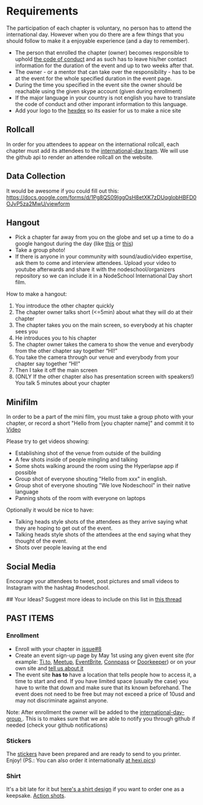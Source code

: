 # Requirements

The participation of each chapter is voluntary, no person has to attend the international day. However when you do there are a few things that you should follow to make it a enjoyable experience (and a day to remember).
- The person that enrolled the chapter (owner) becomes responsible to uphold  [the code of conduct](https://github.com/nodeschool/international-day/blob/2015/code_of_conduct_en.md) and as such has to leave his/her contact information for the duration of the event and up to two weeks after that.
- The owner - or a mentor that can take over the responsibility - has to be at the event for the whole specified duration in the event page.
- During the time you specified in the event site the owner should be reachable using the given skype account (given during enrollment)
- If the major language in your country is not english you have to translate the code of conduct and other imporant information to this language.
- Add your logo to the [hexdex](http://nodeschool.io/hexdex.html) so its easier for us to make a nice site

## Rollcall
In order for you attendees to appear on the international rollcall, each chapter must add its attendees to the [international-day team](https://github.com/orgs/nodeschool/teams/international-day).  We will use the github api to render an attendee rollcall on the website.

## Data Collection
It would be awesome if you could fill out this: https://docs.google.com/forms/d/1Pg8QS09IggOsH8etXK7zDUqglobHBFD0OJvP5za2MwU/viewform

## Hangout
- Pick a chapter far away from you on the globe and set up a time to do a google hangout during the day (like [this](https://github.com/nodeschool/international-day/issues/14) or [this](https://github.com/nodeschool/international-day/issues/13))
- Take a group photo!
- If there is anyone in your community with sound/audio/video expertise, ask them to come and interview attendees. Upload your video to youtube afterwards and share it with the nodeschool/organizers repository so we can include it in a NodeSchool International Day short film.

How to make a hangout:

1. You introduce the other chapter quickly
2. The chapter owner talks short (<=5min) about what they will do at their chapter
3. The chapter takes you on the main screen, so everybody at his chapter sees you
4. He introduces you to his chapter
5. The chapter owner takes the camera to show the venue and everybody from the other chapter say together “HI!”
6. You take the camera through our venue and everybody from your chapter say together “HI!"
7. Then I take it off the main screen
8. (ONLY If the other chapter also has presentation screen with speakers!) You talk 5 minutes about your chapter

## Minifilm
In order to be a part of the mini film, you must take a group photo with your chapter, or record a short "Hello from [you chapter name]" and commit it to [Video](https://github.com/nodeschool/international-day/tree/2015/Video)

Please try to get videos showing:

- Establishing shot of the venue from outside of the building
- A few shots inside of people mingling and talking
- Some shots walking around the room using the Hyperlapse app if possible
- Group shot of everyone shouting "Hello from xxx" in english.
- Group shot of everyone shouting "We love Nodeschool" in their native language
- Panning shots of the room with everyone on laptops

Optionally it would be nice to have:
- Talking heads style shots of the attendees as they arrive saying what they are hoping to get out of the event.
- Talking heads style shots of the attendees at the end saying what they thought of the event.
- Shots over people leaving at the end


## Social Media
Encourage your attendees to tweet, post pictures and small videos to Instagram with the hashtag #nodeschool.

## Your Ideas?
Suggest more ideas to include on this list in [this thread](https://github.com/nodeschool/international-day/issues/12)


## PAST ITEMS

### Enrollment
- Enroll with your chapter in [issue#8](https://github.com/nodeschool/international-day/issues/8)
- Create an event sign-up page by May 1st using any given event site (for example: [Ti.to](https://ti.to/), [Meetup](http://www.meetup.com/), [EventBrite](https://www.eventbrite.com), [Connpass](http://connpass.com/) or  [Doorkeeper](https://www.doorkeeper.jp/)) or on your own site and [tell us about it](https://github.com/nodeschool/international-day/issues/22)
- The event site **has to** have a location that tells people how to access it, a time to start and end. If you have limited space (usually the case) you have to write that down and make sure that its known beforehand. The event does not need to be free but may not exceed a price of 10usd and may not discriminate against anyone.

Note: After enrollment the owner will be added to the [international-day-group ](https://github.com/orgs/nodeschool/teams/international-day). This is to makes sure that we are able to notify you through github if needed (check your github notifications)

### Stickers
The [stickers](https://github.com/nodeschool/international-day/tree/2015/Stickers) have been prepared and are ready to send to you printer. Enjoy! (PS.: You can also order it internationally [at hexi.pics]( https://hexi.pics/items/aa621a0d29b88cab04f188aeb98788a9))

### Shirt
It's a bit late for it but [here's a shirt design](http://www.bluecotton.com/share_display.html?u=1&s=1879054&x=1&r=9.06263673286052) if you want to order one as a keepsake. [Action shots](https://github.com/nodeschool/international-day/issues/44#issuecomment-104020133).
